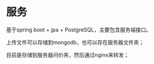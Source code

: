 # 服务

基于spring boot + jpa + PostgreSQL，主要包含服务端接口。

上传文件可以存储到mongodb，也可以存在服务器文件夹；

目前是存储到服务器问价夹，然后通过nginx来转发；